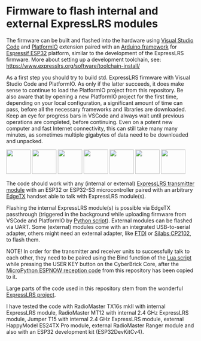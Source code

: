 # Firmware to flash internal and external ExpressLRS modules

The firmware can be built and flashed into the hardware using [Visual Studio Code](https://code.visualstudio.com/) and [PlatformIO](https://platformio.org/) extension paired with an [Arduino framework](https://docs.platformio.org/en/latest/frameworks/arduino.html) for [Espressif ESP32](https://docs.platformio.org/en/latest/platforms/espressif32.html#platform-espressif32) platform, similar to the development of the ExpressLRS firmware. More about setting up a development toolchain, see: https://www.expresslrs.org/software/toolchain-install/

As a first step you should try to build std. ExpressLRS firmware with Visual Studio Code and PlatformIO. As only if the latter succeeds, it does make sense to continue to load the PlatformIO project from this repository. Be also aware that by opening a new PlatformIO project for the first time, depending on your local configuration, a significant amount of time can pass, before all the necessary frameworks and libraries are downloaded. Keep an eye for progress bars in VSCode and always wait until previous operations are completed, before continuing. Even on a potent new computer and fast Internet connectivity, this can still take many many minutes, as sometimes multiple gigabytes of data need to be downloaded and unpacked.

<img src="https://www.expresslrs.org/assets/external/raw.githubusercontent.com/ExpressLRS/ExpressLRS-hardware/master/img/hardware.png" height="65px"> <img src="https://i0.wp.com/randomnerdtutorials.com/wp-content/uploads/2020/01/esp-now-logo.png" height="65px"> <img src="https://avatars.githubusercontent.com/u/64278475" height="65px"> <img src="https://upload.wikimedia.org/wikipedia/commons/thumb/9/9a/Visual_Studio_Code_1.35_icon.svg/250px-Visual_Studio_Code_1.35_icon.svg.png" height="65px"> <img src="https://upload.wikimedia.org/wikipedia/commons/thumb/c/cd/PlatformIO_logo.svg/500px-PlatformIO_logo.svg.png" height="65px"> <img src="https://upload.wikimedia.org/wikipedia/commons/thumb/8/87/Arduino_Logo.svg/330px-Arduino_Logo.svg.png" height="65px"> <img src="https://raw.githubusercontent.com/EdgeTX/edgetx/refs/heads/main/companion/src/images/icon.png" height="65px">

The code should work with any (internal or external) [ExpressLRS transmitter module](https://www.expresslrs.org/hardware/hardware-selection/#transmitter-selection) with an ESP32 or ESP32-S3 microcontroller paired with an arbitrary [EdgeTX](https://edgetx.org/) handset able to talk with ExpressLRS module(s).

Flashing the internal ExpressLRS module(s) is possible via EdgeTX passthrough (triggered in the background while uploading firmware from VSCode and PlatformIO by [Python script](https://github.com/rotorman/CyberBrick_ESPNOW/transmitterFW/python/EdgeTXpassthrough.py)). External modules can be flashed via UART. Some (external) modules come with an integrated USB-to-serial adapter, others might need an external adapter, like [FTDI](https://www.sparkfun.com/ftdi-cable-5v-vcc-3-3v-i-o.html) or [Silabs CP2102](https://betafpv.com/collections/expresslrs-series-accessories/products/expresslrs-recovery-dongle), to flash them.

NOTE! In order for the transmitter and receiver units to successfully talk to each other, they need to be paired using the Bind function of the [Lua script](https://github.com/rotorman/CyberBrick_ESPNOW/tree/main/transmitterLua) while pressing the USER KEY button on the CyberBrick Core, after the [MicroPython ESPNOW reception code](https://github.com/rotorman/CyberBrick_ESPNOW/tree/main/receiverPY) from this repository has been copied to it.

Large parts of the code used in this repository stem from the wonderful [ExpressLRS project](https://github.com/ExpressLRS/ExpressLRS/).

I have tested the code with RadioMaster TX16s mkII with internal ExpressLRS module, RadioMaster MT12 with internal 2.4 GHz ExpressLRS module, Jumper T15 with internal 2.4 GHz ExpressLRS module, external HappyModel ES24TX Pro module, external RadioMaster Ranger module and also with an ESP32 development kit (ESP32DevKitCv4).
